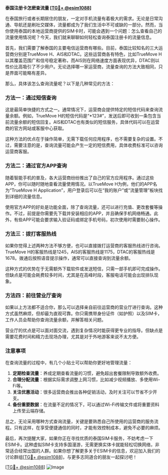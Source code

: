 **泰国注册卡怎麽查流量 [[TG💪+ @esim1088](https://t.me/s/esim1088)]**

在泰国旅行或者长期居住的朋友，一定对手机流量有着极大的需求。无论是日常沟通、导航还是刷社交媒体，流量都成为了我们生活中不可或缺的一部分。然而，当你使用泰国的本地运营商提供的SIM卡时，可能会遇到一个问题：怎么查看自己的流量使用情况呢？今天，我们就来聊聊如何轻松查询泰国注册卡的流量信息。

首先，我们需要了解泰国的主要电信运营商有哪些。目前，泰国比较知名的三大运营商分别是TrueMove H、AIS和DTAC。这些运营商各有特色，比如TrueMove H以其覆盖范围广和信号稳定著称，而AIS则在网络速度方面表现优异，DTAC则以性价比高吸引了不少用户。无论选择哪一家运营商，流量查询的方法大致相同，只是界面可能略有差异。

那么，具体该怎么查询流量呢？以下是几种常见的方法：

### 方法一：通过短信查询

这是最简单快捷的方式之一。通常情况下，运营商会提供特定的短信代码来查询流量余额。例如，TrueMove H的短信代码是“*123#”，发送后即可收到一条包含当前流量余额的短信回复。AIS和DTAC也有类似的短信服务，具体代码可以在运营商的官方网站或客服中心获取。

这种方法的优点在于操作简单，无需下载任何应用程序，也不需要复杂的设置。不过，需要注意的是，查询流量可能会产生一定的短信费用，具体收费标准可以咨询运营商客服。

### 方法二：通过官方APP查询

随着智能手机的普及，各大运营商纷纷推出了自己的官方应用程序。通过这些APP，你可以随时随地查看流量使用情况。以TrueMove H为例，他们的APP名为“TrueMove H Application”，用户登录后可以在“我的账户”或“流量管理”板块找到详细的流量信息。

使用官方APP的好处是功能全面，除了查询流量，还可以进行充值、更改套餐等操作。不过，前提是你需要先下载并安装相应的APP，并且确保手机网络畅通。此外，有些APP可能会要求输入验证码或绑定手机号码，初次使用时需要耐心操作。

### 方法三：拨打客服热线

如果你觉得上述两种方法不够方便，也可以直接拨打运营商的客服热线进行咨询。TrueMove H的客服热线是1245，AIS的客服热线是1175，DTAC的客服热线是1678。拨通后按照语音提示操作，通常可以直接查询到流量余额。

这种方式的优势在于无需额外下载软件或发送短信，只需一部手机即可完成操作。但缺点是可能会耗费较多时间，尤其是在高峰时段，客服电话可能会出现排队现象。

### 方法四：前往营业厅查询

如果以上方法都不适合你，那么可以选择亲自前往运营商的营业厅进行查询。这种方式虽然麻烦，但却最为直观可靠。你只需携带身份证件（如护照）以及SIM卡，工作人员会帮助你查询流量余额，并解答相关问题。

营业厅的优点是可以面对面交流，遇到复杂情况时能获得更专业的指导。但缺点是需要花费时间和精力去现场办理，尤其是对于外地游客来说不太方便。

### 注意事项

在查询流量的过程中，有几个小贴士可以帮助你更好地管理流量：

1. **定期检查流量**：养成定期查看流量的习惯，避免超出套餐限制导致额外收费。
2. **合理分配流量**：根据实际需求调整上网习惯，比如减少视频播放、多使用Wi-Fi等。
3. **关注优惠活动**：很多运营商会推出各种促销活动，及时关注可以节省不少开支。
4. **备份重要数据**：在流量不足的情况下，可以通过Wi-Fi传输文件或将重要资料上传至云端存储。

总之，无论采用哪种方式查询流量，关键是要熟悉自己所使用的运营商的服务流程。只有这样，在享受便捷通信的同时，才能有效控制成本，避免不必要的麻烦。

最后，再次提醒大家，如果你正在寻找优质的泰国SIM卡服务，不妨考虑一下ESIM卡。这种虚拟SIM卡支持多国漫游，无需更换实体卡就能轻松切换网络，非常适合经常出国的人群。如果你想了解更多关于ESIM卡的信息，欢迎加入我们的讨论群组[[TG💪+ @esim1088](https://t.me/s/esim1088)]，与更多志同道合的朋友一起探讨吧！

[[TG💪+ @esim1088](https://t.me/s/esim1088)] ![Image](https://i.postimg.cc/4NQfJmqS/Snipaste-2025-05-13-00-14-12.png)